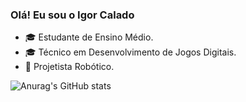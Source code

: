 ### Olá! Eu sou o Igor Calado

- 🎓 Estudante de Ensino Médio.
- 🎓 Técnico em Desenvolvimento de Jogos Digitais.
- 🤖 Projetista Robótico.

![Anurag's GitHub stats](https://github-readme-stats.vercel.app/api?username=anuraghazra&show_icons=true&theme=tokyonight)
